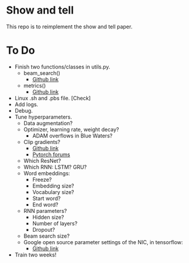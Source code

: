 # Show and tell
This repo is to reimplement the show and tell paper.

# To Do
* Finish two functions/classes in utils.py.
	* beam_search()
		* [Github link](https://github.com/tensorflow/models/blob/master/research/im2txt/im2txt/inference_utils/caption_generator.py)
	* metrics()
		* [Github link](https://github.com/tylin/coco-caption/tree/master/pycocoevalcap)
* Linux .sh and .pbs file. [Check]
* Add logs.
* Debug.
* Tune hyperparameters.
	* Data augmentation?
	* Optimizer, learning rate, weight decay?
		* ADAM overflows in Blue Waters?
	* Clip gradients?
		* [Github link](https://github.com/pytorch/examples/blob/master/word_language_model/main.py#L161-L164)
		* [Pytorch forums](https://discuss.pytorch.org/t/proper-way-to-do-gradient-clipping/191/14)
	* Which ResNet?
	* Which RNN: LSTM? GRU?
	* Word embeddings:
		* Freeze?
		* Embedding size?
		* Vocabulary size?
		* Start word?
		* End word?
	* RNN parameters?
		* Hidden size?
		* Number of layers?
		* Dropout?
	* Beam search size?
	* Google open source parameter settings of the NIC, in tensorflow:
		* [Github link](https://github.com/tensorflow/models/blob/master/research/im2txt/im2txt/configuration.py)
* Train two weeks!


